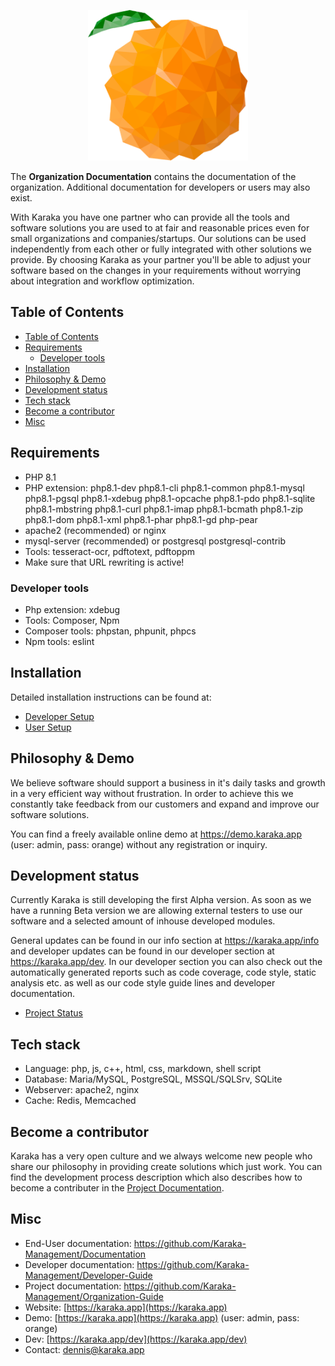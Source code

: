 <p align="center"><img src="https://raw.githubusercontent.com/Karaka-Management/Assets/master/art/logo.png" width="256" alt="Logo"></p>

The **Organization Documentation** contains the documentation of the organization. Additional documentation for developers or users may also exist.

With Karaka you have one partner who can provide all the tools and software solutions you are used to at fair and reasonable prices even for small organizations and companies/startups. Our solutions can be used independently from each other or fully integrated with other solutions we provide. By choosing Karaka as your partner you'll be able to adjust your software based on the changes in your requirements without worrying about integration and workflow optimization.

## Table of Contents

- [Table of Contents](#table-of-contents)
- [Requirements](#requirements)
  - [Developer tools](#developer-tools)
- [Installation](#installation)
- [Philosophy & Demo](#philosophy--demo)
- [Development status](#development-status)
- [Tech stack](#tech-stack)
- [Become a contributor](#become-a-contributor)
- [Misc](#misc)

## Requirements

* PHP 8.1
* PHP extension: php8.1-dev php8.1-cli php8.1-common php8.1-mysql php8.1-pgsql php8.1-xdebug php8.1-opcache php8.1-pdo php8.1-sqlite php8.1-mbstring php8.1-curl php8.1-imap php8.1-bcmath php8.1-zip php8.1-dom php8.1-xml php8.1-phar php8.1-gd php-pear
* apache2 (recommended) or nginx
* mysql-server (recommended) or postgresql postgresql-contrib
* Tools: tesseract-ocr, pdftotext, pdftoppm
* Make sure that URL rewriting is active!

### Developer tools

* Php extension: xdebug
* Tools: Composer, Npm
* Composer tools: phpstan, phpunit, phpcs
* Npm tools: eslint

## Installation

Detailed installation instructions can be found at:

* [Developer Setup](https://github.com/Karaka-Management/Developer-Guide/blob/develop/general/setup.md)
* [User Setup](https://github.com/Karaka-Management/Documentation/blob/develop/setup/install.md)

## Philosophy & Demo

We believe software should support a business in it's daily tasks and growth in a very efficient way without frustration. In order to achieve this we constantly take feedback from our customers and expand and improve our software solutions.

You can find a freely available online demo at https://demo.karaka.app (user: admin, pass: orange) without any registration or inquiry.

## Development status

Currently Karaka is still developing the first Alpha version. As soon as we have a running Beta version we are allowing external testers to use our software and a selected amount of inhouse developed modules.

General updates can be found in our info section at https://karaka.app/info and developer updates can be found in our developer section at https://karaka.app/dev. In our developer section you can also check out the automatically generated reports such as code coverage, code style, static analysis etc. as well as our code style guide lines and developer documentation.

* [Project Status](https://github.com/Karaka-Management/Organization-Guide/blob/master/Workfiles/Projects/jingga/PROJECT.md)

## Tech stack

* Language: php, js, c++, html, css, markdown, shell script
* Database: Maria/MySQL, PostgreSQL, MSSQL/SQLSrv, SQLite
* Webserver: apache2, nginx
* Cache: Redis, Memcached

## Become a contributor

Karaka has a very open culture and we always welcome new people who share our philosophy in providing create solutions which just work. You can find the development process description which also describes how to become a contributer in the [Project Documentation](https://github.com/Karaka-Management/Organization-Guide/blob/master/Processes/Development.md).

## Misc

* End-User documentation: https://github.com/Karaka-Management/Documentation
* Developer documentation: https://github.com/Karaka-Management/Developer-Guide
* Project documentation: https://github.com/Karaka-Management/Organization-Guide
* Website: [https://karaka.app](https://karaka.app)
* Demo: [https://karaka.app](https://karaka.app) (user: admin, pass: orange)
* Dev: [https://karaka.app/dev](https://karaka.app/dev)
* Contact: dennis@karaka.app

